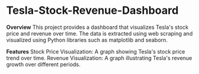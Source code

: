 # **Tesla-Stock-Revenue-Dashboard**

**Overview**
This project provides a dashboard that visualizes Tesla's stock price and revenue over time. The data is extracted using web scraping and visualized using Python libraries such as matplotlib and seaborn.

**Features**
Stock Price Visualization: A graph showing Tesla's stock price trend over time.
Revenue Visualization: A graph illustrating Tesla's revenue growth over different periods.
